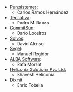 - [Puntsistemes](https://www.puntsistemes.es):
  - Carlos Ramos Hernández
- [Tecnativa](https://www.tecnativa.com):
  - Pedro M. Baeza
- [CommitSun](https://www.commitsun.com):
  - Darío Lodeiros
- [Solvos](https://www.solvos.es):
  - David Alonso
- [Sygel](https://www.sygel.es):
  - Manuel Regidor
- [ALBA Software](https://www.albasoft.com):
  - Rafa Morant
- [Heliconia Solutions Pvt. Ltd.](https://www.heliconia.io)
  - Bhavesh Heliconia
- [Dixmit](https://www.dixmit.com)
  - Enric Tobella